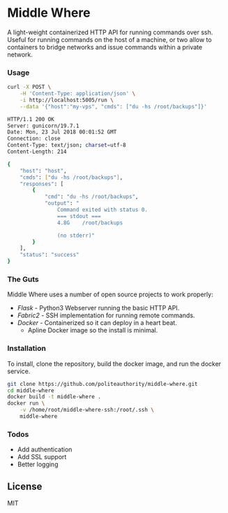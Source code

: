 # Middle Where
A light-weight containerized HTTP API for running commands over ssh. Useful for running commands on the host of a machine, or two allow to containers to bridge networks and issue commands within a private network.

### Usage
```sh
curl -X POST \
    -H 'Content-Type: application/json' \
    -i http://localhost:5005/run \
    --data '{"host":"my-vps", "cmds": ["du -hs /root/backups"]}'

HTTP/1.1 200 OK
Server: gunicorn/19.7.1
Date: Mon, 23 Jul 2018 00:01:52 GMT
Connection: close
Content-Type: text/json; charset=utf-8
Content-Length: 214

{
    "host": "host",
    "cmds": ["du -hs /root/backups"],
    "responses": [
        {
            "cmd": "du -hs /root/backups",
            "output": "
                Command exited with status 0.
                === stdout ===
                4.8G    /root/backups

                (no stderr)"
        }
    ],
    "status": "success"
}
```

### The Guts

Middle Where uses a number of open source projects to work properly:

* *Flask* - Python3 Webserver running the basic HTTP API.
* *Fabric2* - SSH implementation for running remote commands.
* *Docker* - Containerized so it can deploy in a heart beat.
    * Apline Docker image so the install is minimal.

### Installation

To install, clone the repository, build the docker image, and run the docker service.

```sh
git clone https://github.com/politeauthority/middle-where.git
cd middle-where
docker build -t middle-where .
docker run \
    -v /home/root/middle-where-ssh:/root/.ssh \
    middle-where
```

### Todos

 - Add authentication
 - Add SSL support
 - Better logging

License
----

MIT
